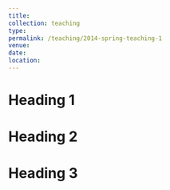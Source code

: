 ```yaml
---
title: 
collection: teaching
type: 
permalink: /teaching/2014-spring-teaching-1
venue: 
date: 
location:
---
```


Heading 1
======

Heading 2
======

Heading 3
======
